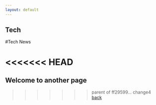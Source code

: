 ```yaml
---
layout: default
---
```

## Tech 
#Tech News

<<<<<<< HEAD
=======
## Welcome to another page
>>>>>>> parent of ff29599... change4
[back](./)
